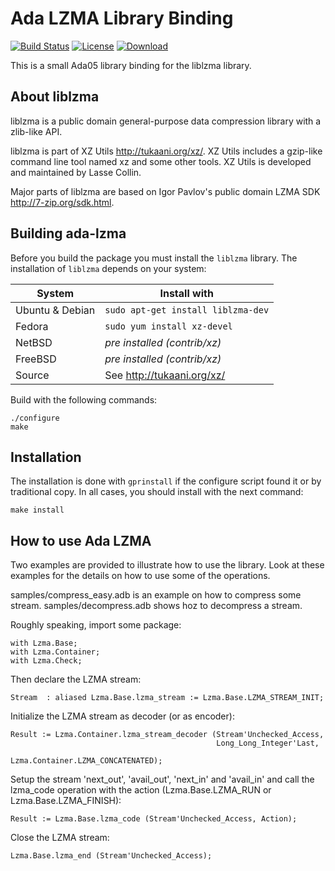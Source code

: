 # Ada LZMA Library Binding

[![Build Status](https://img.shields.io/jenkins/s/http/jenkins.vacs.fr/Ada-LZMA.svg)](http://jenkins.vacs.fr/job/Ada-LZMA/)
[![License](http://img.shields.io/:license-mit-blue.svg)](LICENSE)
[![Download](https://img.shields.io/badge/download-1.0.0-brightgreen.svg)](http://download.vacs.fr/ada-lzma/ada-lzma-1.0.0.tar.gz)

This is a small Ada05 library binding for the liblzma library.

## About liblzma

liblzma is a public domain general-purpose data compression library with
a zlib-like API.
 
liblzma is part of XZ Utils <http://tukaani.org/xz/>. XZ Utils includes
a gzip-like command line tool named xz and some other tools. XZ Utils
is developed and maintained by Lasse Collin.

Major parts of liblzma are based on Igor Pavlov's public domain LZMA SDK
<http://7-zip.org/sdk.html>.

## Building ada-lzma

Before you build the package you must install the `liblzma` library.
The installation of `liblzma` depends on your system:

| System           | Install with
|------------------|---------------------------
| Ubuntu & Debian  | `sudo apt-get install liblzma-dev`
| Fedora           | `sudo yum install xz-devel`
| NetBSD           | *pre installed (contrib/xz)*
| FreeBSD          | *pre installed (contrib/xz)*
| Source           | See http://tukaani.org/xz/

Build with the following commands:

    ./configure
    make

## Installation

The installation is done with `gprinstall` if the configure script found it or
by traditional copy.  In all cases, you should install with the next command:

    make install

## How to use Ada LZMA

Two examples are provided to illustrate how to use the library.
Look at these examples for the details on how to use some of the operations.

samples/compress_easy.adb is an example on how to compress some stream.
samples/decompress.adb shows hoz to decompress a stream.

Roughly speaking, import some package:

    with Lzma.Base;
    with Lzma.Container;
    with Lzma.Check;

Then declare the LZMA stream:

    Stream  : aliased Lzma.Base.lzma_stream := Lzma.Base.LZMA_STREAM_INIT;

Initialize the LZMA stream as decoder (or as encoder):

    Result := Lzma.Container.lzma_stream_decoder (Stream'Unchecked_Access,
                                                  Long_Long_Integer'Last,
                                                  Lzma.Container.LZMA_CONCATENATED);

Setup the stream 'next_out', 'avail_out', 'next_in' and 'avail_in' and call
the lzma_code operation with the action (Lzma.Base.LZMA_RUN or Lzma.Base.LZMA_FINISH):

    Result := Lzma.Base.lzma_code (Stream'Unchecked_Access, Action);

Close the LZMA stream:

    Lzma.Base.lzma_end (Stream'Unchecked_Access);

